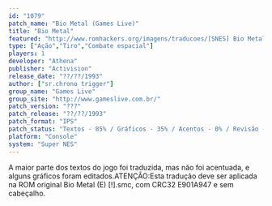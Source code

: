 ```yaml
---
id: "1079"
patch_name: "Bio Metal (Games Live)"
title: "Bio Metal"
featured: "http://www.romhackers.org/imagens/traducoes/[SNES] Bio Metal - Games Live - 1.png"
type: ["Ação","Tiro","Combate espacial"]
players: 1
developer: "Athena"
publisher: "Activision"
release_date: "??/??/1993"
author: ["sr.chrono trigger"]
group_name: "Games Live"
group_site: "http://www.gameslive.com.br/"
patch_version: "???"
patch_release: "??/??/1993"
patch_format: "IPS"
patch_status: "Textos - 85% / Gráficos - 35% / Acentos - 0% / Revisão - 100%"
platform: "Console"
system: "Super NES"
---
```


A maior parte dos textos do jogo foi traduzida, mas não foi acentuada, e alguns gráficos foram editados.ATENÇÃO:Esta tradução deve ser aplicada na ROM original Bio Metal (E) [!].smc, com CRC32 E901A947 e sem cabeçalho.